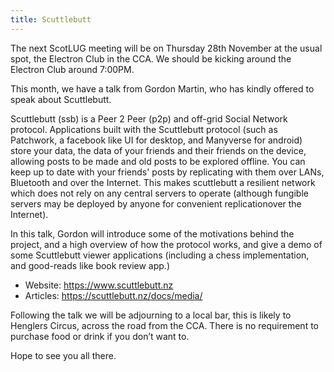 ```yaml
---
title: Scuttlebutt
---
```


The next ScotLUG meeting will be on Thursday 28th November at the usual spot, the Electron Club in the CCA. We should be kicking around the Electron Club around 7:00PM.

This month, we have a talk from Gordon Martin, who has kindly offered to speak about Scuttlebutt.

Scuttlebutt (ssb) is a Peer 2 Peer (p2p) and off-grid Social Network protocol. Applications built with the Scuttlebutt protocol (such as Patchwork, a facebook like UI for desktop, and Manyverse for android) store your data, the data of your friends and their friends on the device, allowing posts to be made and old posts to be explored offline. You can keep up to date with your friends' posts by replicating with them over LANs, Bluetooth and over the Internet. This makes scuttlebutt a resilient network which does not rely on any central servers to operate (although fungible servers may be deployed by anyone for convenient replicationover the Internet).

In this talk, Gordon will introduce some of the motivations behind the project, and a high overview of how the protocol works, and give a demo of some Scuttlebutt viewer applications (including a chess implementation, and good-reads like book review app.)

  * Website: <a href="https://www.scuttlebutt.nz" target="_blank">https://www.scuttlebutt.nz</a>
  * Articles: <a href="https://scuttlebutt.nz/docs/media/" target="_blank">https://scuttlebutt.nz/docs/media/</a>

Following the talk we will be adjourning to a local bar, this is likely to Henglers Circus, across the road from the CCA. There is no requirement to purchase food or drink if you don’t want to.

Hope to see you all there.
